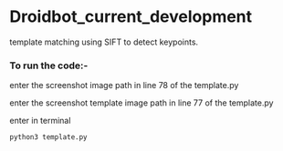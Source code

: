 # Droidbot_current_development

template matching using SIFT to detect keypoints. 

### To run the code:- 
enter the screenshot image path in line 78 of the template.py 

enter the screenshot template image path in line 77 of the template.py

enter in terminal
```
python3 template.py
```
